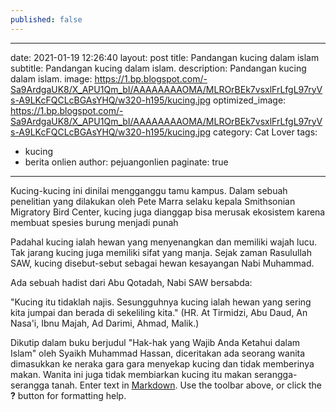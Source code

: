 ```yaml
---
published: false
---
```



---
date: 2021-01-19 12:26:40
layout: post
title: Pandangan kucing dalam islam
subtitle: Pandangan kucing dalam islam.
description: Pandangan kucing dalam islam.
image: https://1.bp.blogspot.com/-Sa9ArdgaUK8/X_APU1Qm_bI/AAAAAAAAOMA/MLROrBEk7vsxlFrLfgL97ryVs-A9LKcFQCLcBGAsYHQ/w320-h195/kucing.jpg
optimized_image: https://1.bp.blogspot.com/-Sa9ArdgaUK8/X_APU1Qm_bI/AAAAAAAAOMA/MLROrBEk7vsxlFrLfgL97ryVs-A9LKcFQCLcBGAsYHQ/w320-h195/kucing.jpg
category: Cat Lover
tags:
  - kucing
  - berita onlien
author: pejuangonlien
paginate: true
--- 

Kucing-kucing ini dinilai mengganggu tamu kampus. Dalam sebuah penelitian yang dilakukan oleh Pete Marra selaku kepala Smithsonian Migratory Bird Center, kucing juga dianggap bisa merusak ekosistem karena membuat spesies burung menjadi punah

Padahal kucing ialah hewan yang menyenangkan dan memiliki wajah lucu. Tak jarang kucing juga memiliki sifat yang manja. Sejak zaman Rasulullah SAW, kucing disebut-sebut sebagai hewan kesayangan Nabi Muhammad.

Ada sebuah hadist dari Abu Qotadah, Nabi SAW bersabda:

"Kucing itu tidaklah najis. Sesungguhnya kucing ialah hewan yang sering kita jumpai dan berada di sekeliling kita." (HR. At Tirmidzi, Abu Daud, An Nasa'i, Ibnu Majah, Ad Darimi, Ahmad, Malik.)

Dikutip dalam buku berjudul "Hak-hak yang Wajib Anda Ketahui dalam Islam" oleh Syaikh Muhammad Hassan, diceritakan ada seorang wanita dimasukkan ke neraka gara gara menyekap kucing dan tidak memberinya makan. Wanita ini juga tidak membiarkan kucing itu makan serangga-serangga tanah.
Enter text in [Markdown](http://daringfireball.net/projects/markdown/). Use the toolbar above, or click the **?** button for formatting help.
